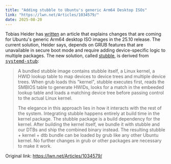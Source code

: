 ```yaml
---
title: "Adding stubble to Ubuntu's generic Arm64 Desktop ISOs"
link: "https://lwn.net/Articles/1034579/"
date: 2025-08-20
---
```


<p>Tobias Heider has <a
href="https://discourse.ubuntu.com/t/what-s-new-for-generic-arm64-desktop-isos-in-25-10/66559">written</a>
an article that explains changes that are coming for Ubuntu's generic
Arm64 desktop ISO images in the 25.10 release. The current solution,
Heider says, depends on GRUB features that are unavailable in secure
boot mode and require adding device-specific logic to multiple
packages. The new solution, called <a
href="https://github.com/canonical/stubble?tab=readme-ov-file#stubble">stubble</a>,
is derived from <tt><a href="https://www.freedesktop.org/software/systemd/man/latest/systemd-stub.html">systemd-stub</a></tt>: 

<blockquote class="bq">
<p>A bundled stubble image contains stubble itself, a Linux kernel, a
HWID lookup table to map devices to device trees and multiple device
trees. When grub loads this "kernel", stubble executes first, reads
the SMBIOS table to generate HWIDs, looks for a match in the embeeded
lookup table and loads a matching device tree before passing control
to the actual Linux kernel.</p>

<p>The elegance in this approach lies in how it interacts with the
rest of the system. Integrating stubble happens entirely at build time
in the kernel package. The stubble package is a build dependency for
the kernel. After building the kernel itself, we bundle it with
stubble and our DTBs and ship the combined binary instead. The
resulting stubble + kernel + dtb bundle can be loaded by grub like any
other Ubuntu kernel. No further changes in grub or other packages are
necessary to make it work.</p>
</blockquote>
<p></p>

Original link: https://lwn.net/Articles/1034579/